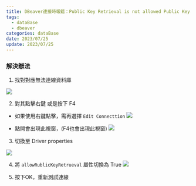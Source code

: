 ```yaml
---
title: DBeaver連接時報錯：Public Key Retrieval is not allowed Public Key Retrieval is not allowed
tags: 
  - dataBase 
  - dbeaver
categories: dataBase
date: 2023/07/25
update: 2023/07/25
---
```


### 解決辦法


1. 找對對應無法連線資料庫

![](https://i.imgur.com/cgwisna.jpg)


2. 對其點擊右鍵 或是按下 F4

  - 如果使用右鍵點擊，需再選擇 `Edit Connecttion`
  ![](https://i.imgur.com/AL9gCL4.jpg)

  - 點開會出現此視窗，(F4也會出現此視窗)
  ![](https://i.imgur.com/mCgag08.jpg)

3. 切換至 Driver properties

![](https://i.imgur.com/XbZ1S0z.jpg)

4. 將 `allowRublicKeyRetrueval` 屬性切換為 True
![](https://i.imgur.com/Voe7OW2.jpg)

5. 按下OK，重新測試連線
